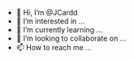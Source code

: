 - 👋 Hi, I’m @JCardd
- 👀 I’m interested in ...
- 🌱 I’m currently learning ...
- 💞️ I’m looking to collaborate on ...
- 📫 How to reach me ...

<!---
JCardd/JCardd is a ✨ special ✨ repository because its `README.md` (this file) appears on your GitHub profile.
You can click the Preview link to take a look at your changes.
--->

